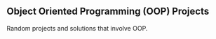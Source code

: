 Object Oriented Programming (OOP) Projects
---------------

Random projects and solutions that involve OOP.
